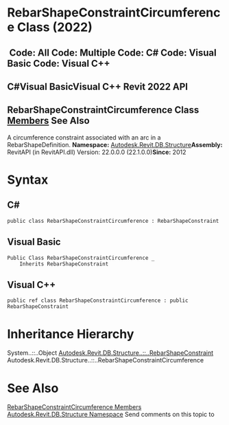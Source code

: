 # RebarShapeConstraintCircumference Class (2022)

﻿
 Code: All Code: Multiple Code: C# Code: Visual Basic Code: Visual C++   
---  
C#Visual BasicVisual C++
Revit 2022 API  
---  
RebarShapeConstraintCircumference Class  
[Members](66008343-667b-97e8-d37b-95113cd74d8b.md "RebarShapeConstraintCircumference Members") See Also  
---  
A circumference constraint associated with an arc in a RebarShapeDefinition. 
**Namespace:** [Autodesk.Revit.DB.Structure](d586b341-f687-9d90-e96d-255806b7d4fc.md "Autodesk.Revit.DB.Structure Namespace")**Assembly:** RevitAPI (in RevitAPI.dll) Version: 22.0.0.0 (22.1.0.0)**Since:** 2012 
# Syntax
C#  
---  
```text
public class RebarShapeConstraintCircumference : RebarShapeConstraint
```
  
Visual Basic  
---  
```text
Public Class RebarShapeConstraintCircumference _
	Inherits RebarShapeConstraint
```
  
Visual C++  
---  
```text
public ref class RebarShapeConstraintCircumference : public RebarShapeConstraint
```
  
# Inheritance Hierarchy
System..::..Object [Autodesk.Revit.DB.Structure..::..RebarShapeConstraint](21c642f3-7aae-759b-4aac-ff4e2dd77d57.md "RebarShapeConstraint Class") Autodesk.Revit.DB.Structure..::..RebarShapeConstraintCircumference
# See Also
[RebarShapeConstraintCircumference Members](66008343-667b-97e8-d37b-95113cd74d8b.md "RebarShapeConstraintCircumference Members")
[Autodesk.Revit.DB.Structure Namespace](d586b341-f687-9d90-e96d-255806b7d4fc.md "Autodesk.Revit.DB.Structure Namespace")
Send comments on this topic to 